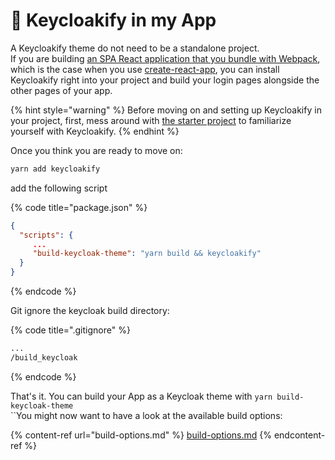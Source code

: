 # 🔩 Keycloakify in my App

A Keycloakify theme do not need to be a standalone project.\
If you are building [an SPA React application that you bundle with Webpack](<README (1).md#supported-meta-framworks>), which is the case when you use [create-react-app](https://create-react-app.dev/), you can install Keycloakify right into your project and build your login pages alongside the other pages of your app.

{% hint style="warning" %}
Before moving on and setting up Keycloakify in your project, first, mess around with [the starter project](https://github.com/codegouvfr/keycloakify-starter) to familiarize yourself with Keycloakify.
{% endhint %}

Once you think you are ready to move on:

```bash
yarn add keycloakify
```

add the following script

{% code title="package.json" %}
```json
{
  "scripts": {
     ...
     "build-keycloak-theme": "yarn build && keycloakify"
  }
}
```
{% endcode %}

Git ignore the keycloak build directory:

{% code title=".gitignore" %}
```diff
...
/build_keycloak
```
{% endcode %}

That's it. You can build your App as a Keycloak theme with `yarn build-keycloak-theme`\
\`\`You might now want to have a look at the available build options:

{% content-ref url="build-options.md" %}
[build-options.md](build-options.md)
{% endcontent-ref %}

